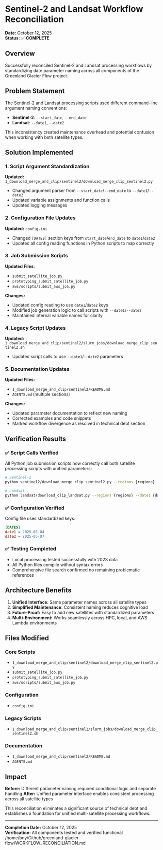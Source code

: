 # Sentinel-2 and Landsat Workflow Reconciliation

**Date:** October 12, 2025  
**Status:** ✅ **COMPLETE**

## Overview

Successfully reconciled Sentinel-2 and Landsat processing workflows by standardizing date parameter naming across all components of the Greenland Glacier Flow project.

## Problem Statement

The Sentinel-2 and Landsat processing scripts used different command-line argument naming conventions:
- **Sentinel-2**: `--start_date`, `--end_date`
- **Landsat**: `--date1`, `--date2`

This inconsistency created maintenance overhead and potential confusion when working with both satellite types.

## Solution Implemented

### 1. Script Argument Standardization
**Updated:** `1_download_merge_and_clip/sentinel2/download_merge_clip_sentinel2.py`
- Changed argument parser from `--start_date`/`--end_date` to `--date1`/`--date2`
- Updated variable assignments and function calls
- Updated logging messages

### 2. Configuration File Updates
**Updated:** `config.ini`
- Changed `[DATES]` section keys from `start_date`/`end_date` to `date1`/`date2`
- Updated all config reading functions in Python scripts to map correctly

### 3. Job Submission Scripts
**Updated Files:**
- `submit_satellite_job.py`
- `prototyping_submit_satellite_job.py`
- `aws/scripts/submit_aws_job.py`

**Changes:**
- Updated config reading to use `date1`/`date2` keys
- Modified job generation logic to call scripts with `--date1`/`--date2`
- Maintained internal variable names for clarity

### 4. Legacy Script Updates
**Updated:** `1_download_merge_and_clip/sentinel2/slurm_jobs/download_merge_clip_sentinel2.sh`
- Updated script calls to use `--date1`/`--date2` parameters

### 5. Documentation Updates
**Updated Files:**
- `1_download_merge_and_clip/sentinel2/README.md`
- `AGENTS.md` (multiple sections)

**Changes:**
- Updated parameter documentation to reflect new naming
- Corrected examples and code snippets
- Marked workflow divergence as resolved in technical debt section

## Verification Results

### ✅ Script Calls Verified
All Python job submission scripts now correctly call both satellite processing scripts with unified parameters:
```bash
# Sentinel-2
python sentinel2/download_merge_clip_sentinel2.py --regions {regions} --date1 {date1} --date2 {date2} ...

# Landsat
python landsat/download_clip_landsat.py --regions {regions} --date1 {date1} --date2 {date2} ...
```

### ✅ Configuration Verified
Config file uses standardized keys:
```ini
[DATES]
date1 = 2025-05-04
date2 = 2025-05-07
```

### ✅ Testing Completed
- Local processing tested successfully with 2023 data
- All Python files compile without syntax errors
- Comprehensive file search confirmed no remaining problematic references

## Architecture Benefits

1. **Unified Interface:** Same parameter names across all satellite types
2. **Simplified Maintenance:** Consistent naming reduces cognitive load
3. **Future-Proof:** Easy to add new satellites with standardized parameters
4. **Multi-Environment:** Works seamlessly across HPC, local, and AWS Lambda environments

## Files Modified

### Core Scripts
- `1_download_merge_and_clip/sentinel2/download_merge_clip_sentinel2.py`
- `submit_satellite_job.py`
- `prototyping_submit_satellite_job.py`
- `aws/scripts/submit_aws_job.py`

### Configuration
- `config.ini`

### Legacy Scripts
- `1_download_merge_and_clip/sentinel2/slurm_jobs/download_merge_clip_sentinel2.sh`

### Documentation
- `1_download_merge_and_clip/sentinel2/README.md`
- `AGENTS.md`

## Impact

**Before:** Different parameter naming required conditional logic and separate handling
**After:** Unified parameter interface enables consistent processing across all satellite types

This reconciliation eliminates a significant source of technical debt and establishes a foundation for unified multi-satellite processing workflows.

---

**Completion Date:** October 12, 2025  
**Verification:** All components tested and verified functional</content>
<parameter name="filePath">/home/bny/Github/greenland-glacier-flow/WORKFLOW_RECONCILIATION.md